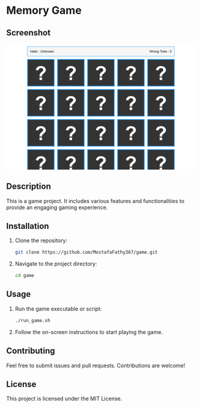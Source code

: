 # Memory Game

## Screenshot

![Screenshot Description](./images/game.png)

## Description
This is a game project. It includes various features and functionalities to provide an engaging gaming experience.

## Installation
1. Clone the repository:
    ```sh
    git clone https://github.com/MostafaFathy367/game.git
    ```
2. Navigate to the project directory:
    ```sh
    cd game
    ```

## Usage
1. Run the game executable or script:
    ```sh
    ./run_game.sh
    ```
2. Follow the on-screen instructions to start playing the game.

## Contributing
Feel free to submit issues and pull requests. Contributions are welcome!

## License
This project is licensed under the MIT License.
